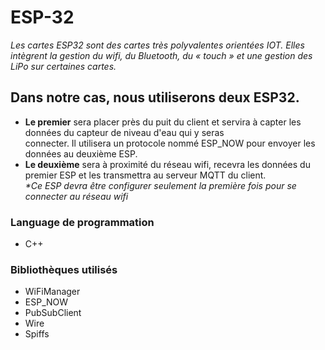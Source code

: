 # ESP-32

_Les cartes ESP32 sont des cartes très polyvalentes orientées IOT. Elles intègrent la gestion du wifi, du Bluetooth, du « touch » et une gestion des LiPo sur certaines cartes._

## Dans notre cas, nous utiliserons deux ESP32.

* **Le premier** sera placer près du puit du client et servira à capter les données du capteur de niveau d'eau qui y seras\
  connecter. Il utilisera un protocole nommé ESP\_NOW pour envoyer les données au deuxième ESP.
* **Le deuxième** sera à proximité du réseau wifi, recevra les données du premier ESP et les transmettra au serveur MQTT du client.\
  _\*Ce ESP devra être configurer seulement la première fois pour se connecter au réseau wifi_

### Language de programmation

* C++

### Bibliothèques utilisés

* WiFiManager
* ESP\_NOW
* PubSubClient
* Wire
* Spiffs
